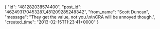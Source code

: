  {
   "id": "481282038574400",
   "post_id": "462493170453287_481209285248342",
   "from_name": "Scott Duncan",
   "message": "They get the value, not you.\n\nCRA will be annoyed though.",
   "created_time": "2013-02-15T11:23:41+0000"
 }
